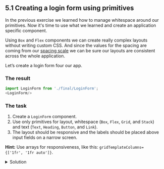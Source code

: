 ## 5.1 Creating a login form using primitives

In the previous exercise we learned how to manage whitespace around our primitives. Now it's time to use what we learned and create an application specific component.

Using `Box` and `Flex` components we can create really complex layouts without writing custom CSS. And since the values for the spacing are coming from our [spacing scale](https://cdds.netlify.com/styleguide/#/Foundation?id=spacing) we can be sure our layouts are consistent across the whole application.

Let’s create a login form four our app.

### The result

```js noeditor
import LoginForm from './final/LoginForm';
<LoginForm/>
```

### The task

1. Create a `LoginForm` component.
2. Use only primitives for layout, whitespace (`Box`, `Flex`, `Grid`, and `Stack`) and text (`Text`, `Heading`, `Button`, and `Link`).
3. The layout should be responsive and the labels should be placed above input fields on a narrow screen.

**Hint:** Use arrays for responsiveness, like this: `gridTemplateColumns={['1fr', '1fr auto']}`.


<details>
 <summary>Solution</summary>

```js {"file": "./final/LoginForm.js", "static": true}
```

</details>
